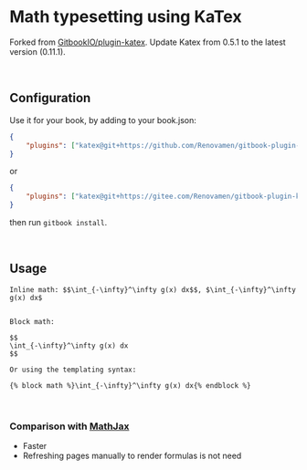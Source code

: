 # Math typesetting using KaTex
Forked from [GitbookIO/plugin-katex](https://github.com/GitbookIO/plugin-katex). Update Katex from 0.5.1 to the latest version (0.11.1).

&nbsp;
## Configuration
Use it for your book, by adding to your book.json:

```json
{
    "plugins": ["katex@git+https://github.com/Renovamen/gitbook-plugin-katex.git"]
}
```

or

```json
{
    "plugins": ["katex@git+https://gitee.com/Renovamen/gitbook-plugin-katex.git"]
}
```

then run `gitbook install`.

&nbsp;
## Usage

```
Inline math: $$\int_{-\infty}^\infty g(x) dx$$, $\int_{-\infty}^\infty g(x) dx$


Block math:

$$
\int_{-\infty}^\infty g(x) dx
$$

Or using the templating syntax:

{% block math %}\int_{-\infty}^\infty g(x) dx{% endblock %}
```

&nbsp;
### Comparison with [MathJax](https://github.com/GitbookIO/plugin-mathjax)

- Faster
- Refreshing pages manually to render formulas is not need